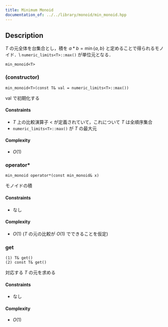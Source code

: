 ```yaml
---
title: Minimum Monoid
documentation_of: ../../library/monoid/min_monoid.hpp
---
```


## Description
$T$ の元全体を台集合とし，積を $a\ast b=\min\lbrace a,b\rbrace$ と定めることで得られるモノイド．\\
``numeric_limits<T>::max()`` が単位元となる．
```
min_monoid<T>
```

### (constructor)
```
min_monoid<T>(const T& val = numeric_limits<T>::max())
```
$\mathrm{val}$ で初期化する

#### Constraints
- $T$ 上の比較演算子 $<$ が定義されていて，これについて $T$ は全順序集合
- ``numeric_limits<T>::max()`` が $T$ の最大元

#### Complexity
- $O(1)$

### operator*
```
min_monoid operator*(const min_monoid& x)
```
モノイドの積

#### Constraints
- なし

#### Complexity
- $O(1)$ ($T$ の元の比較が $O(1)$ でできることを仮定)

### get
```
(1) T& get()
(2) const T& get()
```
対応する $T$ の元を求める

#### Constraints
- なし

#### Complexity
- $O(1)$

